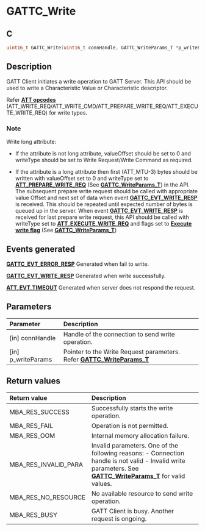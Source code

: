 # GATTC_Write

## C

```c
uint16_t GATTC_Write(uint16_t connHandle, GATTC_WriteParams_T *p_writeParams);
```

## Description

GATT Client initiates a write operation to GATT Server.
This API should be used to write a Characteristic Value or Characteristic descriptor.

Refer **[ATT opcodes](GUID-0B817A0F-1AA2-42B6-B93A-41A883437B34.md)** (ATT_WRITE_REQ/ATT_WRITE_CMD/ATT_PREPARE_WRITE_REQ/ATT_EXECUTE_WRITE_REQ) for write types.

### Note

Write long attribute:
- If the attribute is not long attribute, valueOffset should be set to 0 and writeType should be set to
Write Request/Write Command as required.

- If the attribute is a long attribute then first (ATT_MTU-3) bytes should be written with valueOffset set to 0
and writeType set to **[ATT_PREPARE_WRITE_REQ](GUID-0B817A0F-1AA2-42B6-B93A-41A883437B34.md)** (See **[GATTC_WriteParams_T](GUID-2D95DF00-4758-4DCE-8562-F6A1A150A365.md)**) in the API.
The subsequent prepare write request should be called with appropriate value Offset and next
set of data when event **[GATTC_EVT_WRITE_RESP](GUID-506F6039-E62F-4121-8CA8-2335BAF7EFB6.md)** is received.
This should be repeated until expected number of bytes is queued up in the server. When
event **[GATTC_EVT_WRITE_RESP](GUID-506F6039-E62F-4121-8CA8-2335BAF7EFB6.md)** is received for last prepare write request, this API should be
called with writeType set to **[ATT_EXECUTE_WRITE_REQ](GUID-0B817A0F-1AA2-42B6-B93A-41A883437B34.md)** and flags set to **[Execute write flag](GUID-7BF1A469-FF25-4B96-A00D-37950A19F64B.md)**
(See **[GATTC_WriteParams_T](GUID-2D95DF00-4758-4DCE-8562-F6A1A150A365.md)**)


## Events generated

**[GATTC_EVT_ERROR_RESP](GUID-506F6039-E62F-4121-8CA8-2335BAF7EFB6.md)** Generated when fail to write. 

**[GATTC_EVT_WRITE_RESP](GUID-506F6039-E62F-4121-8CA8-2335BAF7EFB6.md)** Generated when write successfully. 

**[ATT_EVT_TIMEOUT](GUID-506F6039-E62F-4121-8CA8-2335BAF7EFB6.md)** Generated when server does not respond the request.

## Parameters

|Parameter|Description|
|:---|:---|
|\[in\] connHandle|Handle of the connection to send write operation.|
|\[in\] p_writeParams|Pointer to the Write Request parameters. Refer **[GATTC_WriteParams_T](GUID-2D95DF00-4758-4DCE-8562-F6A1A150A365.md)**|

## Return values

|Return value|Description|
|:---|:---|
MBA_RES_SUCCESS|Successfully starts the write operation.|
MBA_RES_FAIL|Operation is not permitted.|
MBA_RES_OOM|Internal memory allocation failure.|
MBA_RES_INVALID_PARA|Invalid parameters. One of the following reasons: - Connection handle is not valid - Invalid write parameters. See **[GATTC_WriteParams_T](GUID-2D95DF00-4758-4DCE-8562-F6A1A150A365.md)** for valid values.|
MBA_RES_NO_RESOURCE|No available resource to send write operation.|
MBA_RES_BUSY|GATT Client is busy. Another request is ongoing.|
